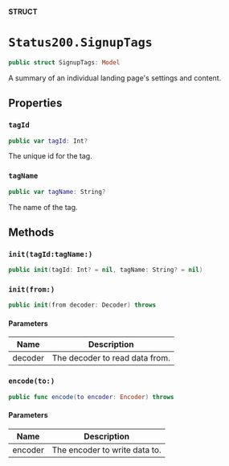 **STRUCT**

# `Status200.SignupTags`

```swift
public struct SignupTags: Model
```

A summary of an individual landing page's settings and content.

## Properties
### `tagId`

```swift
public var tagId: Int?
```

The unique id for the tag.

### `tagName`

```swift
public var tagName: String?
```

The name of the tag.

## Methods
### `init(tagId:tagName:)`

```swift
public init(tagId: Int? = nil, tagName: String? = nil)
```

### `init(from:)`

```swift
public init(from decoder: Decoder) throws
```

#### Parameters

| Name | Description |
| ---- | ----------- |
| decoder | The decoder to read data from. |

### `encode(to:)`

```swift
public func encode(to encoder: Encoder) throws
```

#### Parameters

| Name | Description |
| ---- | ----------- |
| encoder | The encoder to write data to. |
